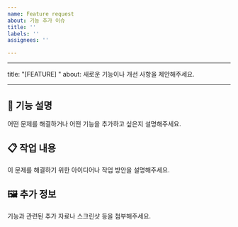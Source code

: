 ```yaml
---
name: Feature request
about: 기능 추가 이슈
title: ''
labels: ''
assignees: ''

---
```


---
title: "[FEATURE] "
about: 새로운 기능이나 개선 사항을 제안해주세요.

---

## 🔨 기능 설명
어떤 문제를 해결하거나 어떤 기능을 추가하고 싶은지 설명해주세요.

## 📋 작업 내용
이 문제를 해결하기 위한 아이디어나 작업 방안을 설명해주세요.

## 🖼️ 추가 정보
기능과 관련된 추가 자료나 스크린샷 등을 첨부해주세요.
